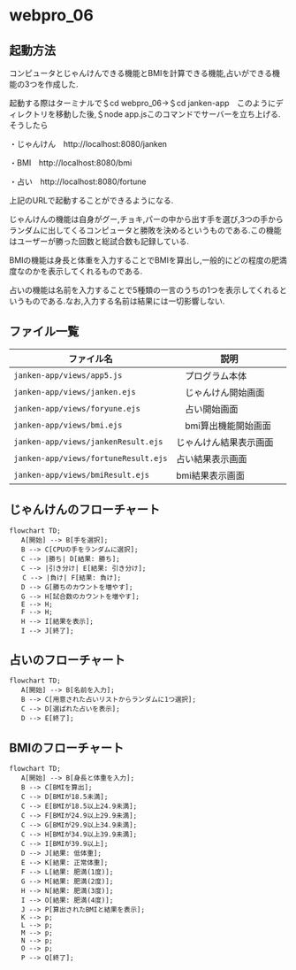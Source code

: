 # webpro_06

## 起動方法

コンピュータとじゃんけんできる機能とBMIを計算できる機能,占いができる機能の3つを作成した.

起動する際はターミナルで＄cd webpro_06→＄cd janken-app　このようにディレクトリを移動した後,＄node app.jsこのコマンドでサーバーを立ち上げる.そうしたら

・じゃんけん　http://localhost:8080/janken

・BMI　http://localhost:8080/bmi

・占い　http://localhost:8080/fortune

上記のURLで起動することができるようになる.

じゃんけんの機能は自身がグー,チョキ,パーの中から出す手を選び,3つの手からランダムに出してくるコンピュータと勝敗を決めるというものである.この機能はユーザーが勝った回数と総試合数も記録している.

BMIの機能は身長と体重を入力することでBMIを算出し,一般的にどの程度の肥満度なのかを表示してくれるものである.

占いの機能は名前を入力することで5種類の一言のうちの1つを表示してくれるというものである.なお,入力する名前は結果には一切影響しない.

## ファイル一覧

| ファイル名　　　　　　　                   | 説明               |
|--------------------------------------|-------------------|
| `janken-app/views/app5.js`           |　プログラム本体       |
| `janken-app/views/janken.ejs`        |　じゃんけん開始画面    |
| `janken-app/views/foryune.ejs`       |　占い開始画面       　|
| `janken-app/views/bmi.ejs`           |　bmi算出機能開始画面 　|
| `janken-app/views/jankenResult.ejs`  | じゃんけん結果表示画面　|
| `janken-app/views/fortuneResult.ejs` | 占い結果表示画面      |
| `janken-app/views/bmiResult.ejs`     | bmi結果表示画面      |

## じゃんけんのフローチャート
```mermaid
flowchart TD;
   A[開始] --> B[手を選択];
   B --> C[CPUの手をランダムに選択];
   C --> |勝ち| D[結果: 勝ち];
   C --> |引き分け| E[結果: 引き分け];
　　C --> |負け| F[結果: 負け];
   D --> G[勝ちのカウントを増やす];
   G --> H[試合数のカウントを増やす];
   E --> H;
   F --> H;
   H --> I[結果を表示];
   I --> J[終了];
```
## 占いのフローチャート
```mermaid
flowchart TD;
   A[開始] --> B[名前を入力];
   B --> C[用意された占いリストからランダムに1つ選択];
   C --> D[選ばれた占いを表示];
   D --> E[終了];
```
## BMIのフローチャート
```mermaid
flowchart TD;
   A[開始] --> B[身長と体重を入力];
   B --> C[BMIを算出];
   C --> D[BMIが18.5未満];
   C --> E[BMIが18.5以上24.9未満];
   C --> F[BMIが24.9以上29.9未満];
   C --> G[BMIが29.9以上34.9未満];
   C --> H[BMIが34.9以上39.9未満];
   C --> I[BMIが39.9以上];
   D --> J[結果: 低体重];
   E --> K[結果: 正常体重];
   F --> L[結果: 肥満(1度)];
   G --> M[結果: 肥満(2度)];
   H --> N[結果: 肥満(3度)];
   I --> O[結果: 肥満(4度)];
   J --> P[算出されたBMIと結果を表示];
   K --> p;
   L --> p;
   M --> p;
   N --> p;
   O --> p;
   P --> Q[終了];
```






